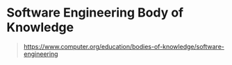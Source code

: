 # Software Engineering Body of Knowledge

> <https://www.computer.org/education/bodies-of-knowledge/software-engineering>

